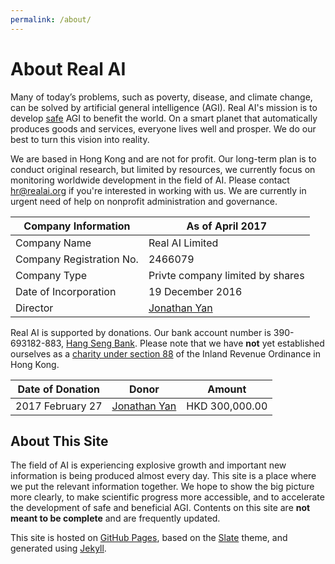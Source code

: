 ```yaml
---
permalink: /about/
---
```

# About Real AI

Many of today’s problems, such as poverty, disease, and climate change, can be solved by artificial general intelligence (AGI). Real AI's mission is to develop [safe](http://realai.org/safety/) AGI to benefit the world. On a smart planet that automatically produces goods and services, everyone lives well and prosper. We do our best to turn this vision into reality.

We are based in Hong Kong and are not for profit. Our long-term plan is to conduct original research, but limited by resources, we currently focus on monitoring worldwide development in the field of AI. Please contact [hr@realai.org](mailto:hr@realai.org) if you're interested in working with us. We are currently in urgent need of help on nonprofit administration and governance.

| Company Information      | As of April 2017                       |
| ------------------------ | -------------------------------------- |
| Company Name             | Real AI Limited                        |
| Company Registration No. | 2466079                                |
| Company Type             | Privte company limited by shares       |
| Date of Incorporation    | 19 December 2016                       |
| Director                 | [Jonathan Yan](mailto:jyan@realai.org) |

Real AI is supported by donations. Our bank account number is 390-693182-883, [Hang Seng Bank](https://bank.hangseng.com/1/2/business/bank-accounts/integrated-business-solutions/faq#12). Please note that we have **not** yet established ourselves as a [charity under section 88](http://www.ird.gov.hk/eng/tax/ach_tgc.htm) of the Inland Revenue Ordinance in Hong Kong.

| Date of Donation | Donor                                                               | Amount         |
| ---------------- | ------------------------------------------------------------------- | -------------- |
| 2017 February 27 | [Jonathan Yan](https://www.linkedin.com/in/jonathan-yan-766461130/) | HKD 300,000.00 |

## About This Site

The field of AI is experiencing explosive growth and important new information is being produced almost every day. This site is a place where we put the relevant information together. We hope to show the big picture more clearly, to make scientific progress more accessible, and to accelerate the development of safe and beneficial AGI. Contents on this site are **not meant to be complete** and are frequently updated.

This site is hosted on [GitHub Pages](https://pages.github.com/), based on the [Slate](https://github.com/pages-themes/slate) theme, and generated using [Jekyll](http://jekyllrb.com/).
